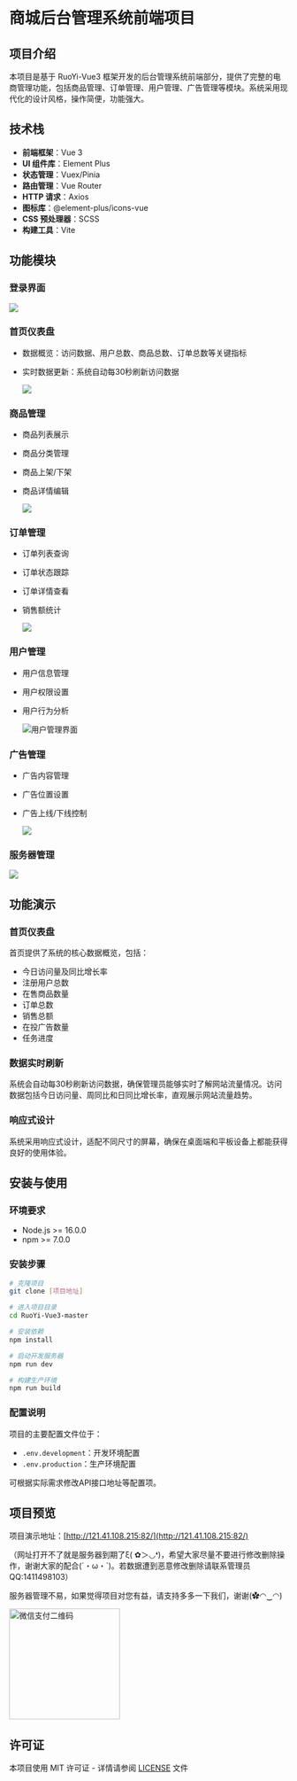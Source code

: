 # 商城后台管理系统前端项目

## 项目介绍

本项目是基于 RuoYi-Vue3 框架开发的后台管理系统前端部分，提供了完整的电商管理功能，包括商品管理、订单管理、用户管理、广告管理等模块。系统采用现代化的设计风格，操作简便，功能强大。

## 技术栈

- **前端框架**：Vue 3
- **UI 组件库**：Element Plus
- **状态管理**：Vuex/Pinia
- **路由管理**：Vue Router
- **HTTP 请求**：Axios
- **图标库**：@element-plus/icons-vue
- **CSS 预处理器**：SCSS
- **构建工具**：Vite

## 功能模块

### 登录界面

![](mall_login.png)

### 首页仪表盘
- 数据概览：访问数据、用户总数、商品总数、订单总数等关键指标

- 实时数据更新：系统自动每30秒刷新访问数据

  ![](mall_index.png)

### 商品管理
- 商品列表展示

- 商品分类管理

- 商品上架/下架

- 商品详情编辑

  ![](mall_products.png)

### 订单管理
- 订单列表查询

- 订单状态跟踪

- 订单详情查看

- 销售额统计

  ![](mall_orders.png)

### 用户管理
- 用户信息管理

- 用户权限设置

- 用户行为分析

  ![用户管理界面](mall_users.png)

### 广告管理
- 广告内容管理

- 广告位置设置

- 广告上线/下线控制

  ![](mall_banners.png)

### 服务器管理
![](mall_serve.png)

## 功能演示

### 首页仪表盘
首页提供了系统的核心数据概览，包括：
- 今日访问量及同比增长率
- 注册用户总数
- 在售商品数量
- 订单总数
- 销售总额
- 在投广告数量
- 任务进度

### 数据实时刷新
系统会自动每30秒刷新访问数据，确保管理员能够实时了解网站流量情况。访问数据包括今日访问量、周同比和日同比增长率，直观展示网站流量趋势。

### 响应式设计
系统采用响应式设计，适配不同尺寸的屏幕，确保在桌面端和平板设备上都能获得良好的使用体验。

## 安装与使用

### 环境要求
- Node.js >= 16.0.0
- npm >= 7.0.0

### 安装步骤
```bash
# 克隆项目
git clone [项目地址]

# 进入项目目录
cd RuoYi-Vue3-master

# 安装依赖
npm install

# 启动开发服务器
npm run dev

# 构建生产环境
npm run build
```

### 配置说明
项目的主要配置文件位于：
- `.env.development`：开发环境配置
- `.env.production`：生产环境配置

可根据实际需求修改API接口地址等配置项。

## 项目预览

项目演示地址：[http://121.41.108.215:82/](http://121.41.108.215:82/)

（网址打开不了就是服务器到期了ξ( ✿＞◡❛)，希望大家尽量不要进行修改删除操作，谢谢大家的配合(´・ω・`)。若数据遭到恶意修改删除请联系管理员QQ:1411498103）

服务器管理不易，如果觉得项目对您有益，请支持多多一下我们，谢谢(✿◠‿◠)

<img src="weixin_pay.jpg" width="200" alt="微信支付二维码">

## 许可证

本项目使用 MIT 许可证 - 详情请参阅 [LICENSE](LICENSE) 文件
